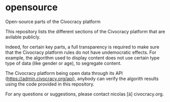 # opensource
Open-source parts of the Civocracy platform

This repository lists the different sections of the Civocracy platform that are avilable publicly.

Indeed, for certain key parts, a full transparency is required to make sure that the Civocracy platform rules do not have undemocratic effects.
For example, the algorithm used to display content does not use certain type type of data (like gender or age), to segregate content.

The Civocracy platform being open data through its API (https://admin.civocracy.org/api), anybody can verify the algorith results using the code provided in this repository.

For any questions or suggestions, please contact nicolas [à] civocracy.org.
